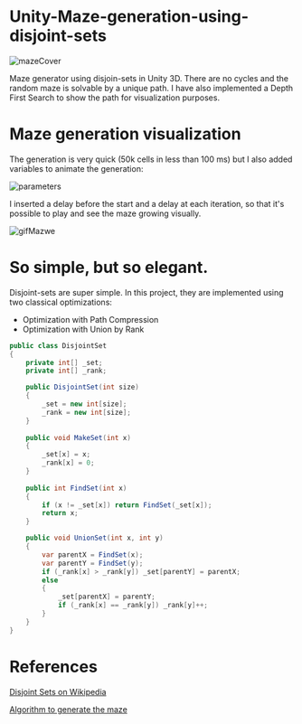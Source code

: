 # Unity-Maze-generation-using-disjoint-sets

![mazeCover](https://user-images.githubusercontent.com/72280379/196811359-9cd38f5f-e00a-485b-b4bd-922bd84081d0.jpg)

Maze generator using disjoin-sets in Unity 3D. 
There are no cycles and the random maze is solvable by a unique path. I have also implemented a Depth First Search to show the path for visualization purposes.

# Maze generation visualization

The generation is very quick (50k cells in less than 100 ms) but I also added variables to animate the generation: 

![parameters](https://user-images.githubusercontent.com/72280379/197043839-c21b8e2f-d337-411e-b5f6-59e9c8c78c2c.jpg)


I inserted a delay before the start and a delay at each iteration, so that it's possible to play and see the maze growing visually.

![gifMazwe](https://user-images.githubusercontent.com/72280379/196811398-d209820e-3bfb-4014-a763-bdb0f0c3d346.gif)


# So simple, but so elegant.

Disjoint-sets are super simple. In this project, they are implemented using two classical optimizations: 
- Optimization with Path Compression
- Optimization with Union by Rank 

````C#
public class DisjointSet 
{
    private int[] _set;
    private int[] _rank;

    public DisjointSet(int size)
    {
        _set = new int[size];
        _rank = new int[size];
    }
    
    public void MakeSet(int x)
    {
        _set[x] = x;
        _rank[x] = 0;
    }
    
    public int FindSet(int x)
    {
        if (x != _set[x]) return FindSet(_set[x]);
        return x;
    }

    public void UnionSet(int x, int y)
    {
        var parentX = FindSet(x);
        var parentY = FindSet(y);
        if (_rank[x] > _rank[y]) _set[parentY] = parentX;
        else
        {
            _set[parentX] = parentY;
            if (_rank[x] == _rank[y]) _rank[y]++;
        }
    }
}
````

# References 

[Disjoint Sets on Wikipedia](https://en.wikipedia.org/wiki/Disjoint-set_data_structure#Merging_two_sets)

[Algorithm to generate the maze](https://en.wikipedia.org/wiki/Maze_generation_algorithm#Randomized_Kruskal's_algorithm)